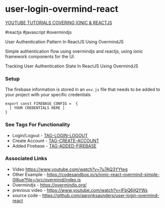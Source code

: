 # user-login-overmind-react

[YOUTUBE TUTORIALS COVERING IONIC & REACTJS](https://www.youtube.com/playlist?list=PL2PY2-9rsgl3OHIMYb1AzVG5wADUxOmUW)

#reactjs #javascript #overmindjs

User Authentication Pattern In ReactJS Using OvermindJS


Simple authentication flow using overmindjs and reactjs, using ionic framework components for the UI.

Tracking User Authentication State In ReactJS Using OvermindJS

### Setup
The firebase information is stored in an `env.js` file that needs to be added to your project with your specific credentials
```
export const FIREBASE_CONFIG =  { 
  [ YOUR CREDENTIALS HERE ]
}
```

### See Tags For Functionality
- Login/Logout - [TAG-LOGIN-LOGOUT](https://github.com/aaronksaunders/user-login-overmind-react/tree/LOGIN-LOGOUT)
- Create Account - [TAG-CREATE-ACCOUNT](https://github.com/aaronksaunders/user-login-overmind-react/tree/CREATE-ACCOUNT)
- Added Firebase - [TAG-ADDED-FIREBASE](https://github.com/aaronksaunders/user-login-overmind-react/tree/ADDED-FIREBASE)

### Associated Links
- Video https://www.youtube.com/watch?v=7u7AQ3YYteg
- Other Example - https://codesandbox.io/s/ionic-react-overmind-simple-0l8ue?file=/src/overmind/index.js
- Overmindjs -  https://overmindjs.org/
- previous video - https://www.youtube.com/watch?v=IFbQ6jlQYWs
- source code - https://github.com/aaronksaunders/user-login-overmind-react
